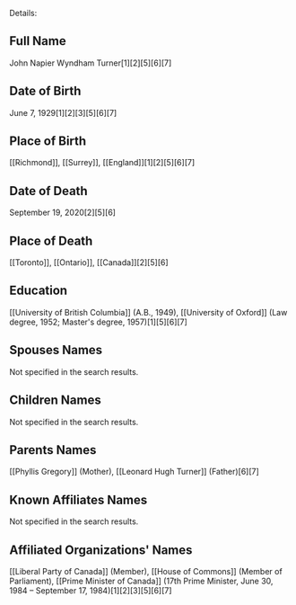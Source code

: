 Details: 

## Full Name
John Napier Wyndham Turner[1][2][5][6][7]

## Date of Birth
June 7, 1929[1][2][3][5][6][7]

## Place of Birth
[[Richmond]], [[Surrey]], [[England]][1][2][5][6][7]

## Date of Death
September 19, 2020[2][5][6]

## Place of Death
[[Toronto]], [[Ontario]], [[Canada]][2][5][6]

## Education
[[University of British Columbia]] (A.B., 1949),
[[University of Oxford]] (Law degree, 1952; Master's degree, 1957)[1][5][6][7]

## Spouses Names
Not specified in the search results.

## Children Names
Not specified in the search results.

## Parents Names
[[Phyllis Gregory]] (Mother),
[[Leonard Hugh Turner]] (Father)[6][7]

## Known Affiliates Names
Not specified in the search results.

## Affiliated Organizations' Names
[[Liberal Party of Canada]] (Member),
[[House of Commons]] (Member of Parliament),
[[Prime Minister of Canada]] (17th Prime Minister, June 30, 1984 – September 17, 1984)[1][2][3][5][6][7]

